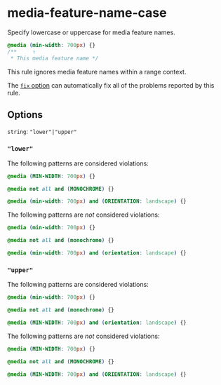 # media-feature-name-case

Specify lowercase or uppercase for media feature names.

```css
@media (min-width: 700px) {}
/**     ↑
 * This media feature name */
```

This rule ignores media feature names within a range context.

The [`fix` option](../../../docs/user-guide/options.md#fix----fix) can automatically fix all of the problems reported by this rule.

## Options

`string`: `"lower"|"upper"`

### `"lower"`

The following patterns are considered violations:

```css
@media (MIN-WIDTH: 700px) {}
```

```css
@media not all and (MONOCHROME) {}
```

```css
@media (min-width: 700px) and (ORIENTATION: landscape) {}
```

The following patterns are *not* considered violations:

```css
@media (min-width: 700px) {}
```

```css
@media not all and (monochrome) {}
```

```css
@media (min-width: 700px) and (orientation: landscape) {}
```

### `"upper"`

The following patterns are considered violations:

```css
@media (min-width: 700px) {}
```

```css
@media not all and (monochrome) {}
```

```css
@media (MIN-WIDTH: 700px) and (orientation: landscape) {}
```

The following patterns are *not* considered violations:

```css
@media (MIN-WIDTH: 700px) {}
```

```css
@media not all and (MONOCHROME) {}
```

```css
@media (MIN-WIDTH: 700px) and (ORIENTATION: landscape) {}
```
